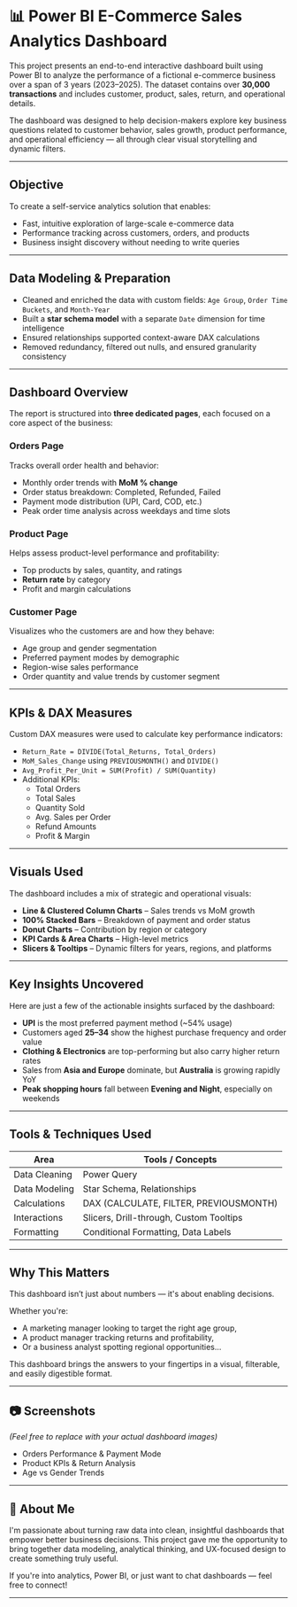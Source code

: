 # 📊 Power BI E-Commerce Sales Analytics Dashboard 

This project presents an end-to-end interactive dashboard built using Power BI to analyze the performance of a fictional e-commerce business over a span of 3 years (2023–2025). The dataset contains over **30,000 transactions** and includes customer, product, sales, return, and operational details.

The dashboard was designed to help decision-makers explore key business questions related to customer behavior, sales growth, product performance, and operational efficiency — all through clear visual storytelling and dynamic filters.

---

##  Objective

To create a self-service analytics solution that enables:
- Fast, intuitive exploration of large-scale e-commerce data
- Performance tracking across customers, orders, and products
- Business insight discovery without needing to write queries

---

##  Data Modeling & Preparation

- Cleaned and enriched the data with custom fields: `Age Group`, `Order Time Buckets`, and `Month-Year`
- Built a **star schema model** with a separate `Date` dimension for time intelligence
- Ensured relationships supported context-aware DAX calculations
- Removed redundancy, filtered out nulls, and ensured granularity consistency

---

##  Dashboard Overview

The report is structured into **three dedicated pages**, each focused on a core aspect of the business:

###  Orders Page
Tracks overall order health and behavior:
- Monthly order trends with **MoM % change**
- Order status breakdown: Completed, Refunded, Failed
- Payment mode distribution (UPI, Card, COD, etc.)
- Peak order time analysis across weekdays and time slots

###  Product Page
Helps assess product-level performance and profitability:
- Top products by sales, quantity, and ratings
- **Return rate** by category
- Profit and margin calculations

###  Customer Page
Visualizes who the customers are and how they behave:
- Age group and gender segmentation
- Preferred payment modes by demographic
- Region-wise sales performance
- Order quantity and value trends by customer segment

---

##  KPIs & DAX Measures

Custom DAX measures were used to calculate key performance indicators:

- `Return_Rate = DIVIDE(Total_Returns, Total_Orders)`
- `MoM_Sales_Change` using `PREVIOUSMONTH()` and `DIVIDE()`
- `Avg_Profit_Per_Unit = SUM(Profit) / SUM(Quantity)`
- Additional KPIs:
  - Total Orders
  - Total Sales
  - Quantity Sold
  - Avg. Sales per Order
  - Refund Amounts
  - Profit & Margin

---

##  Visuals Used

The dashboard includes a mix of strategic and operational visuals:

- **Line & Clustered Column Charts** – Sales trends vs MoM growth
- **100% Stacked Bars** – Breakdown of payment and order status
- **Donut Charts** – Contribution by region or category
- **KPI Cards & Area Charts** – High-level metrics
- **Slicers & Tooltips** – Dynamic filters for years, regions, and platforms

---

##  Key Insights Uncovered

Here are just a few of the actionable insights surfaced by the dashboard:

- **UPI** is the most preferred payment method (~54% usage)
- Customers aged **25–34** show the highest purchase frequency and order value
- **Clothing & Electronics** are top-performing but also carry higher return rates
- Sales from **Asia and Europe** dominate, but **Australia** is growing rapidly YoY
- **Peak shopping hours** fall between **Evening and Night**, especially on weekends

---

##  Tools & Techniques Used

| Area                  | Tools / Concepts                          |
|-----------------------|-------------------------------------------|
| Data Cleaning         | Power Query                               |
| Data Modeling         | Star Schema, Relationships                |
| Calculations          | DAX (CALCULATE, FILTER, PREVIOUSMONTH)   |
| Interactions          | Slicers, Drill-through, Custom Tooltips   |
| Formatting            | Conditional Formatting, Data Labels       |

---

##  Why This Matters

This dashboard isn’t just about numbers — it's about enabling decisions.

Whether you're:
- A marketing manager looking to target the right age group,
- A product manager tracking returns and profitability,
- Or a business analyst spotting regional opportunities…

This dashboard brings the answers to your fingertips in a visual, filterable, and easily digestible format.

---

## 📷 Screenshots

*(Feel free to replace with your actual dashboard images)*

- Orders Performance & Payment Mode
- Product KPIs & Return Analysis
- Age vs Gender Trends

---

## 🙋 About Me

I'm passionate about turning raw data into clean, insightful dashboards that empower better business decisions. This project gave me the opportunity to bring together data modeling, analytical thinking, and UX-focused design to create something truly useful.

If you're into analytics, Power BI, or just want to chat dashboards — feel free to connect!

---

